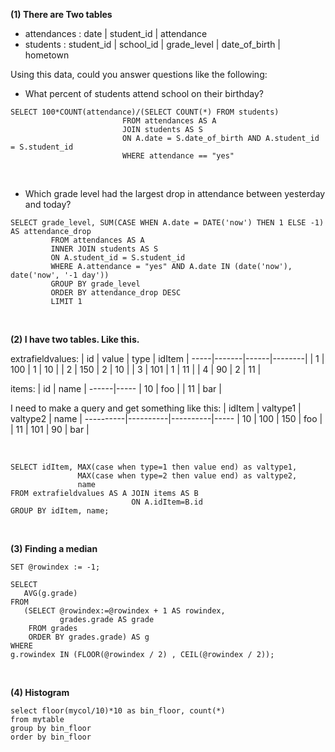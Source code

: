 **(1) There are Two tables**
- attendances : date | student_id | attendance
- students : student_id | school_id | grade_level | date_of_birth | hometown

Using this data, could you answer questions like the following:

- What percent of students attend school on their birthday?
```
SELECT 100*COUNT(attendance)/(SELECT COUNT(*) FROM students) 
                         FROM attendances AS A
                         JOIN students AS S
                         ON A.date = S.date_of_birth AND A.student_id = S.student_id
                         WHERE attendance == "yes"
```
<br/>

- Which grade level had the largest drop in attendance between yesterday and today?
```
SELECT grade_level, SUM(CASE WHEN A.date = DATE('now') THEN 1 ELSE -1) AS attendance_drop
         FROM attendances AS A
         INNER JOIN students AS S
         ON A.student_id = S.student_id 
         WHERE A.attendance = "yes" AND A.date IN (date('now'), date('now', '-1 day'))
         GROUP BY grade_level
         ORDER BY attendance_drop DESC
         LIMIT 1
```

<br/>

**(2) I have two tables. Like this.**

extrafieldvalues:
| id | value | type | idItem |
-----|-------|------|--------|
| 1  | 100   | 1    | 10     |
| 2  | 150   | 2    | 10     |
| 3  | 101   | 1    | 11     |
| 4  | 90    | 2    | 11     |

items:
| id  | name |
------|-----
| 10  | foo  |
| 11  | bar  |


I need to make a query and get something like this:
| idItem  | valtype1 | valtype2 | name |
----------|----------|----------|-----
| 10      | 100      | 150      | foo  |
| 11      | 101      | 90       | bar  |

<br/>

```
SELECT idItem, MAX(case when type=1 then value end) as valtype1,
               MAX(case when type=2 then value end) as valtype2,
               name
FROM extrafieldvalues AS A JOIN items AS B 
                           ON A.idItem=B.id
GROUP BY idItem, name;
```
<br/>

**(3) Finding a median**
```
SET @rowindex := -1;
 
SELECT
   AVG(g.grade)
FROM
   (SELECT @rowindex:=@rowindex + 1 AS rowindex,
           grades.grade AS grade
    FROM grades
    ORDER BY grades.grade) AS g
WHERE
g.rowindex IN (FLOOR(@rowindex / 2) , CEIL(@rowindex / 2));
```
<br/>

**(4) Histogram**
```
select floor(mycol/10)*10 as bin_floor, count(*)
from mytable
group by bin_floor
order by bin_floor
```
